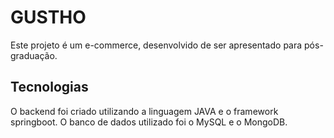 # GUSTHO
Este projeto é um e-commerce, desenvolvido de ser apresentado para pós-graduação.  


## Tecnologias
O backend foi criado utilizando a linguagem JAVA e o framework springboot. O banco de dados utilizado foi o MySQL e o MongoDB.